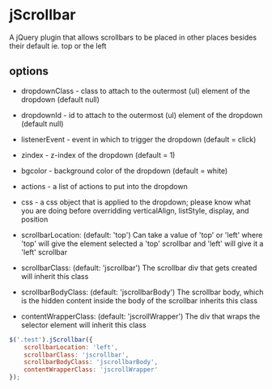 jScrollbar
==========

A jQuery plugin that allows scrollbars to be placed in other places besides their default ie. top or the left


options
--------
* dropdownClass - class to attach to the outermost (ul) element of the dropdown (default null)
* dropdownId - id to attach to the outermost (ul) element of the dropdown (default null)
* listenerEvent - event in which to trigger the dropdown (default = click)
* zindex - z-index of the dropdown (default = 1)
* bgcolor - background color of the dropdown (default = white)
* actions - a list of actions to put into the dropdown
* css - a css object that is applied to the dropdown; please know what you are doing before overridding verticalAlign, listStyle, display, and position

* scrollbarLocation: (default: 'top') Can take a value of 'top' or 'left' where 'top' will give the element selected a 'top' scrollbar and 'left' will give it a 'left' scrollbar
* scrollbarClass: (default: 'jscrollbar') The scrollbar div that gets created will inherit this class
* scrollbarBodyClass: (default: 'jscrollbarBody') The scrollbar body, which is the hidden content inside the body of the scrollbar inherits this class
* contentWrapperClass: (default: 'jscrollWrapper') The div that wraps the selector element will inherit this class

```javascript
$('.test').jScrollbar({
	scrollbarLocation: 'left',
	scrollbarClass: 'jscrollbar',
	scrollbarBodyClass: 'jscrollbarBody',
	contentWrapperClass: 'jscrollWrapper'	
});
```